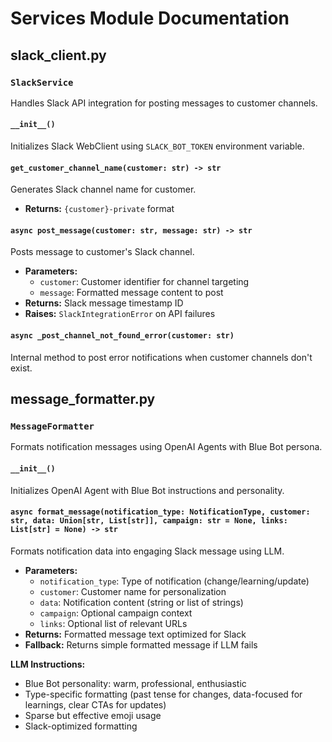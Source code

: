 # Services Module Documentation

## slack_client.py

### `SlackService`
Handles Slack API integration for posting messages to customer channels.

#### `__init__()`
Initializes Slack WebClient using `SLACK_BOT_TOKEN` environment variable.

#### `get_customer_channel_name(customer: str) -> str`
Generates Slack channel name for customer.
- **Returns:** `{customer}-private` format

#### `async post_message(customer: str, message: str) -> str`
Posts message to customer's Slack channel.
- **Parameters:**
  - `customer`: Customer identifier for channel targeting
  - `message`: Formatted message content to post
- **Returns:** Slack message timestamp ID
- **Raises:** `SlackIntegrationError` on API failures

#### `async _post_channel_not_found_error(customer: str)`
Internal method to post error notifications when customer channels don't exist.

## message_formatter.py

### `MessageFormatter`
Formats notification messages using OpenAI Agents with Blue Bot persona.

#### `__init__()`
Initializes OpenAI Agent with Blue Bot instructions and personality.

#### `async format_message(notification_type: NotificationType, customer: str, data: Union[str, List[str]], campaign: str = None, links: List[str] = None) -> str`
Formats notification data into engaging Slack message using LLM.

- **Parameters:**
  - `notification_type`: Type of notification (change/learning/update)
  - `customer`: Customer name for personalization
  - `data`: Notification content (string or list of strings)
  - `campaign`: Optional campaign context
  - `links`: Optional list of relevant URLs
- **Returns:** Formatted message text optimized for Slack
- **Fallback:** Returns simple formatted message if LLM fails

**LLM Instructions:**
- Blue Bot personality: warm, professional, enthusiastic
- Type-specific formatting (past tense for changes, data-focused for learnings, clear CTAs for updates)
- Sparse but effective emoji usage
- Slack-optimized formatting